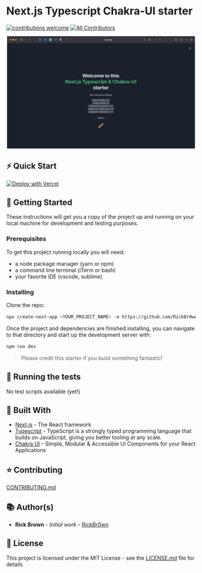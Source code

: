 # Next.js Typescript Chakra-UI starter

[![contributions welcome](https://img.shields.io/badge/contributions-welcome-brightgreen.svg?style=flat)]()
[![All Contributors](https://img.shields.io/badge/all_contributors-1-orange.svg?style=flat-square)](#contributors-)

<p align="center">
<img  src="./public/Screenshot.png" alt="drawing" width="500" />
</p>

## ⚡️ Quick Start

[![Deploy with Vercel](https://vercel.com/button)](https://vercel.com/new/project?template=https://github.com/RickBr0wn/next-typescript-chakra-ui-starter)

## 🚀 Getting Started

These instructions will get you a copy of the project up and running on your local machine for development and testing purposes.

### Prerequisites

To get this project running locally you will need:

- a node package manager (yarn or npm)
- a command line terminal (iTerm or bash)
- your favorite IDE (vscode, sublime)

### Installing

Clone the repo:

```bash
npx create-next-app <YOUR_PROJECT_NAME> -e https://github.com/RickBr0wn/next-typescript-chakra-ui-starter
```

Once the project and dependencies are finished installing, you can navigate to that directory and start up the development server with:

```bash
npm run dev
```

> Please credit this starter if you build something fantastic!

## 🧪 Running the tests

No test scripts available (yet!)

## 🧐 Built With

- [Next.js](https://nextjs.org/) - The React framework
- [Typescript](https://www.typescriptlang.org/) - TypeScript is a strongly typed programming language that builds on JavaScript, giving you better tooling at any scale.
- [Chakra UI](https://chakra-ui.com/) - Simple, Modular & Accessible UI Components for your React Applications

## ⭐️ Contributing

[CONTRIBUTING.md](https://gist.github.com/RickBr0wn/0b4a139f833e0d0bafddb0d043644b20)

## 📚 Author(s)

- **Rick Brown** - _Initial work_ - [RickBr0wn](https://github.com/RickBr0wn)

## 🪪 License

This project is licensed under the MIT License - see the [LICENSE.md](https://gist.github.com/RickBr0wn/5f95ee6118bb32034e2b94acbd88a99d) file for details
